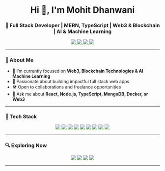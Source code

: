 <h1 align="center">Hi 👋, I'm Mohit Dhanwani</h1>
<h3 align="center">🚀 Full Stack Developer | MERN, TypeScript | Web3 & Blockchain | AI & Machine Learning</h3>

<p align="center">
  <a href="https://leetcode.com/u/U9430GveVq/" target="_blank">
    <img src="https://img.shields.io/badge/LeetCode-Profile-orange?style=for-the-badge&logo=leetcode" />
  </a>
  <a href="https://visionary-haupia-0a9287.netlify.app/" target="_blank">
    <img src="https://img.shields.io/badge/Portfolio-Click%20Here-blue?style=for-the-badge&logo=react" />
  </a>
  <a href="mailto:dhanwanimohit274@gmail.com" target="_blank">
    <img src="https://img.shields.io/badge/Email-Me-red?style=for-the-badge&logo=gmail" />
  </a>
  <a href="https://twitter.com/mohit_54" target="_blank">
    <img src="https://img.shields.io/badge/Twitter-1DA1F2?style=for-the-badge&logo=twitter&logoColor=white" />
  </a>
</p>

---

### 🧠 About Me

- 🔭 I’m currently focused on **Web3, Blockchain Technologies & AI Machine Learning**
- 💼 Passionate about building impactful full stack web apps
- 🛠️ Open to collaborations and freelance opportunities
- 💬 Ask me about **React, Node.js, TypeScript, MongoDB, Docker, or Web3**

---

### 🧰 Tech Stack

<p align="center">
  <img src="https://img.shields.io/badge/React-20232A?style=for-the-badge&logo=react&logoColor=61DAFB" />
  <img src="https://img.shields.io/badge/JavaScript-F7DF1E?style=for-the-badge&logo=javascript&logoColor=000" />
  <img src="https://img.shields.io/badge/TypeScript-007ACC?style=for-the-badge&logo=typescript&logoColor=fff" />
  <img src="https://img.shields.io/badge/Node.js-339933?style=for-the-badge&logo=node.js&logoColor=fff" />
  <img src="https://img.shields.io/badge/MongoDB-47A248?style=for-the-badge&logo=mongodb&logoColor=fff" />
  <img src="https://img.shields.io/badge/Next.js-000000?style=for-the-badge&logo=next.js&logoColor=fff" />
  <img src="https://img.shields.io/badge/PostgreSQL-336791?style=for-the-badge&logo=postgresql&logoColor=fff" />
  <img src="https://img.shields.io/badge/Docker-2496ED?style=for-the-badge&logo=docker&logoColor=fff" />
  <img src="https://img.shields.io/badge/C++-00599C?style=for-the-badge&logo=c%2B%2B&logoColor=fff" />
</p>

---

### 🔍 Exploring Now

<p align="center">
  <img src="https://img.shields.io/badge/Rust-F74C00?style=for-the-badge&logo=rust&logoColor=white" />
  <img src="https://img.shields.io/badge/Solidity-363636?style=for-the-badge&logo=solidity&logoColor=white" />
  <img src="https://img.shields.io/badge/Artificial%20Intelligence-000000?style=for-the-badge&logo=openai&logoColor=white" />
  <img src="https://img.shields.io/badge/Machine%20Learning-102770?style=for-the-badge&logo=python&logoColor=white" />
</p>

---
